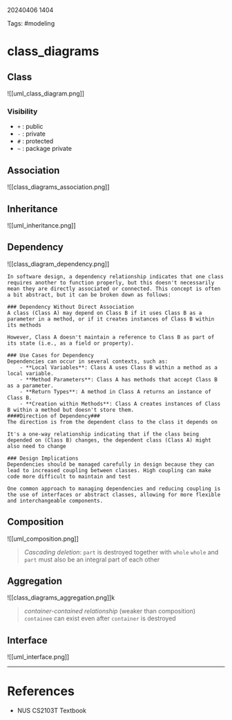 20240406 1404

Tags: #modeling

# class_diagrams

## Class
![[uml_class_diagram.png]]
### Visibility
- `+` : public
- `-` : private
- `#` : protected
- `~` : package private

## Association
![[class_diagrams_association.png]]

## Inheritance
![[uml_inheritance.png]]

## Dependency
![[class_diagram_dependency.png]]
```ad-quote
In software design, a dependency relationship indicates that one class requires another to function properly, but this doesn't necessarily mean they are directly associated or connected. This concept is often a bit abstract, but it can be broken down as follows:

### Dependency Without Direct Association
A class (Class A) may depend on Class B if it uses Class B as a parameter in a method, or if it creates instances of Class B within its methods

However, Class A doesn't maintain a reference to Class B as part of its state (i.e., as a field or property).
    
### Use Cases for Dependency 
Dependencies can occur in several contexts, such as:
    - **Local Variables**: Class A uses Class B within a method as a local variable.
    - **Method Parameters**: Class A has methods that accept Class B as a parameter.
    - **Return Types**: A method in Class A returns an instance of Class B.
    - **Creation within Methods**: Class A creates instances of Class B within a method but doesn't store them.
####Direction of Dependency###
The direction is from the dependent class to the class it depends on

It's a one-way relationship indicating that if the class being depended on (Class B) changes, the dependent class (Class A) might also need to change
    
### Design Implications
Dependencies should be managed carefully in design because they can lead to increased coupling between classes. High coupling can make code more difficult to maintain and test

One common approach to managing dependencies and reducing coupling is the use of interfaces or abstract classes, allowing for more flexible and interchangeable components.
```

## Composition
![[uml_composition.png]]
> _Cascading deletion_: `part` is destroyed together with `whole`
> `whole`  and `part` must also be an integral part of each other

## Aggregation
![[class_diagrams_aggregation.png]]k
> _container-contained relationship_ (weaker than composition)
> `containee` can exist even after `container` is destroyed


## Interface
![[uml_interface.png]]

--- 
# References
- NUS CS2103T Textbook